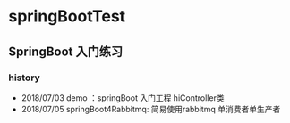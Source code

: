 # springBootTest
## SpringBoot 入门练习
### history
- 2018/07/03 demo ：springBoot 入门工程 hiController类
- 2018/07/05 springBoot4Rabbitmq: 简易使用rabbitmq 单消费者单生产者
